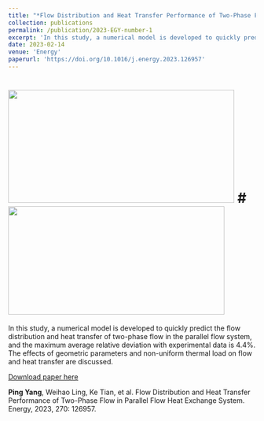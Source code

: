 ```yaml
---
title: "*Flow Distribution and Heat Transfer Performance of Two-Phase Flow in Parallel Flow Heat Exchange System*"
collection: publications
permalink: /publication/2023-EGY-number-1
excerpt: 'In this study, a numerical model is developed to quickly predict the flow distribution and heat transfer of two-phase flow in the parallel flow system, and the maximum average relative deviation with experimental data is 4.4%. The effects of geometric parameters and non-uniform thermal load on flow and heat transfer are discussed. '
date: 2023-02-14
venue: 'Energy'
paperurl: 'https://doi.org/10.1016/j.energy.2023.126957'
---
```

# <img src='https://jingyu198.github.io/jingyu.github.io/images/img1.png' style='width: 460px; height: 230px;'>      #    <img src='https://jingyu198.github.io/jingyu.github.io/images/img2.png' style='width: 440px; height: 220px;'>

In this study, a numerical model is developed to quickly predict the flow distribution and heat transfer of two-phase flow in the parallel flow system, and the maximum average relative deviation with experimental data is 4.4%. The effects of geometric parameters and non-uniform thermal load on flow and heat transfer are discussed.

[Download paper here](http://Yp12138.github.io/files/Energy-Yangping-2023-final.pdf)

**Ping Yang**, Weihao Ling, Ke Tian, et al. Flow Distribution and Heat Transfer Performance of Two-Phase Flow in Parallel Flow Heat Exchange System. Energy, 2023, 270: 126957.
